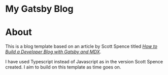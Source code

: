 # My Gatsby Blog

# About
This is a blog template based on an article by Scott Spence titled [*How to Build a Developer Blog with Gatsby and MDX*](https://www.sitepoint.com/gatsby-mdx-blog/).

I have used Typescript instead of Javascript as in the version Scott Spence created. I aim to build on this template as time goes on.